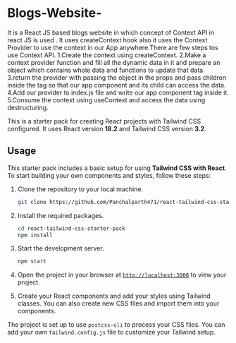 # Blogs-Website-
It is a React JS based blogs website in which concept of Context API in react JS is used . It uses createContext hook also it uses the Context Provider to use the context in our App anywhere.There are few steps tos use Context API.
1.Create the context using createContext.
2.Make a context provider function and fill all the dynamic data in it and prepare an object which contains whole data and functions to update that data.
3.return the provider with passing the object in the props and pass children inside the tag so that our app component and its child can access the data.
4.Add our provider to index.js file and write our app component tag inside it.
5.Consume the context using useContext and access the data using destructuring.


This is a starter pack for creating React projects with Tailwind CSS configured. It uses React version **18.2** and Tailwind CSS version **3.2**.

## Usage

This starter pack includes a basic setup for using **Tailwind CSS with React**. To start building your own components and styles, follow these steps:

1. Clone the repository to your local machine.
    ```sh
    git clone https://github.com/Panchalparth471/react-tailwind-css-starter-pack.git
    ```

2. Install the required packages.
    ```sh
    cd react-tailwind-css-starter-pack
    npm install
    ```

3. Start the development server.
    ```sh
    npm start
    ```
4. Open the project in your browser at [`http://localhost:3000`](http://localhost:3000) to view your project.
5. Create your React components and add your styles using Tailwind classes. You can also create new CSS files and import them into your components.

The project is set up to use `postcss-cli` to process your CSS files. You can add your own `tailwind.config.js` file to customize your Tailwind setup.


